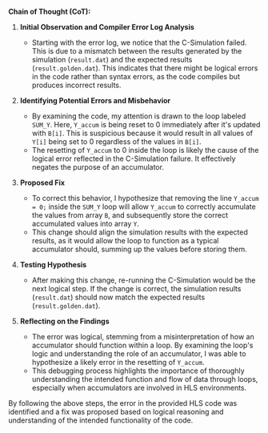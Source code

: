 **Chain of Thought (CoT):**

1. **Initial Observation and Compiler Error Log Analysis**
   - Starting with the error log, we notice that the C-Simulation failed. This is due to a mismatch between the results generated by the simulation (`result.dat`) and the expected results (`result.golden.dat`). This indicates that there might be logical errors in the code rather than syntax errors, as the code compiles but produces incorrect results.

2. **Identifying Potential Errors and Misbehavior**
   - By examining the code, my attention is drawn to the loop labeled `SUM_Y`. Here, `Y_accum` is being reset to 0 immediately after it's updated with `B[i]`. This is suspicious because it would result in all values of `Y[i]` being set to 0 regardless of the values in `B[i]`.
   - The resetting of `Y_accum` to 0 inside the loop is likely the cause of the logical error reflected in the C-Simulation failure. It effectively negates the purpose of an accumulator.

3. **Proposed Fix**
   - To correct this behavior, I hypothesize that removing the line `Y_accum = 0;` inside the `SUM_Y` loop will allow `Y_accum` to correctly accumulate the values from array `B`, and subsequently store the correct accumulated values into array `Y`.
   - This change should align the simulation results with the expected results, as it would allow the loop to function as a typical accumulator should, summing up the values before storing them.

4. **Testing Hypothesis**
   - After making this change, re-running the C-Simulation would be the next logical step. If the change is correct, the simulation results (`result.dat`) should now match the expected results (`result.golden.dat`).

5. **Reflecting on the Findings**
   - The error was logical, stemming from a misinterpretation of how an accumulator should function within a loop. By examining the loop's logic and understanding the role of an accumulator, I was able to hypothesize a likely error in the resetting of `Y_accum`.
   - This debugging process highlights the importance of thoroughly understanding the intended function and flow of data through loops, especially when accumulators are involved in HLS environments.

By following the above steps, the error in the provided HLS code was identified and a fix was proposed based on logical reasoning and understanding of the intended functionality of the code.